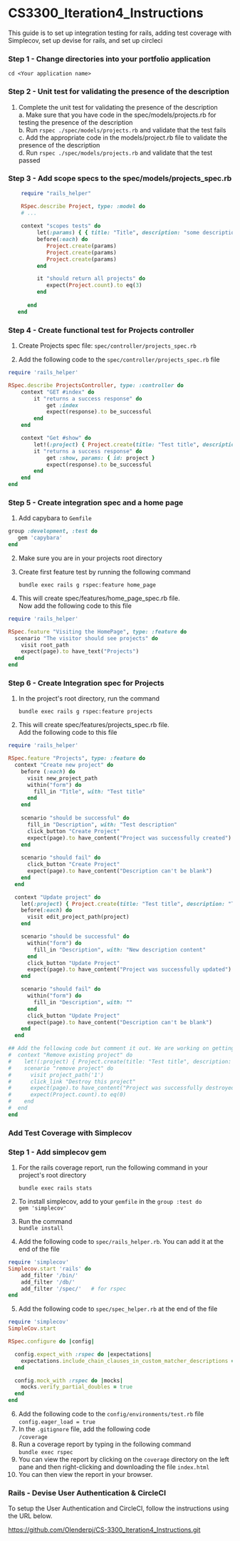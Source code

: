 # CS3300_Iteration4_Instructions
This guide is to set up integration testing for rails, adding test coverage with Simplecov, set up devise for rails, and set up circleci

### Step 1 - Change directories into your portfolio application <br>
`cd <Your application name>`

### Step 2 - Unit test for validating the presence of the description

1. Complete the unit test for validating the presence of the description <br>
   a. Make sure that you have code in the spec/models/projects.rb for testing the presence of the description <br>
   b. Run `rspec ./spec/models/projects.rb` and validate that the test fails <br>
   c. Add the appropriate code in the models/project.rb file to validate the presence of the description <br>
   d. Run `rspec ./spec/models/projects.rb` and validate that the test passed <br>

### Step 3 - Add scope specs to the spec/models/projects_spec.rb

```ruby
    require "rails_helper"

    RSpec.describe Project, type: :model do
    # ...
   
    context "scopes tests" do
         let(:params) { { title: "Title", description: "some description" } }
         before(:each) do
            Project.create(params)
            Project.create(params)
            Project.create(params)
         end

         it "should return all projects" do
            expect(Project.count).to eq(3)
         end
         
      end
   end
   ```
### Step 4 - Create functional test for Projects controller
1. Create Projects spec file: `spec/controller/projects_spec.rb` 

2. Add the following code to the `spec/controller/projects_spec.rb` file
```ruby
require 'rails_helper'

RSpec.describe ProjectsController, type: :controller do
    context "GET #index" do
        it "returns a success response" do
            get :index
            expect(response).to be_successful
        end
    end

    context "Get #show" do
        let!(:project) { Project.create(title: "Test title", description: "Test Description") }
        it "returns a success response" do
            get :show, params: { id: project }
            expect(response).to be_successful
        end
    end
end
   ```
### Step 5 - Create integration spec and a home page
1. Add capybara to `Gemfile` <br>
```ruby 
group :development, :test do
   gem 'capybara'
end
```
2. Make sure you are in your projects root directory
3. Create first feature test by running the following command <br>

   `bundle exec rails g rspec:feature home_page`


3. This will create spec/features/home_page_spec.rb file. <br>
   Now add the following code to this file
```ruby
require 'rails_helper'

RSpec.feature "Visiting the HomePage", type: :feature do
  scenario "The visitor should see projects" do
    visit root_path
    expect(page).to have_text("Projects")
  end
end
```
### Step 6 - Create Integration spec for Projects
1. In the project's root directory, run the command<br>

    `bundle exec rails g rspec:feature projects`


2. This will create spec/features/projects_spec.rb file. <br>
   Add the following code to this file
```ruby
require 'rails_helper'

RSpec.feature "Projects", type: :feature do
  context "Create new project" do
    before (:each) do
      visit new_project_path
      within("form") do
        fill_in "Title", with: "Test title"
      end
    end
  
    scenario "should be successful" do
      fill_in "Description", with: "Test description"
      click_button "Create Project"
      expect(page).to have_content("Project was successfully created")
    end
  
    scenario "should fail" do
      click_button "Create Project"
      expect(page).to have_content("Description can't be blank")
    end
  end

  context "Update project" do
    let(:project) { Project.create(title: "Test title", description: "Test content") }
    before(:each) do
      visit edit_project_path(project)
    end

    scenario "should be successful" do
      within("form") do
        fill_in "Description", with: "New description content"
      end
      click_button "Update Project"
      expect(page).to have_content("Project was successfully updated")
    end

    scenario "should fail" do
      within("form") do
        fill_in "Description", with: ""
      end
      click_button "Update Project"
      expect(page).to have_content("Description can't be blank")
    end
  end

## Add the following code but comment it out. We are working on getting this to work
#  context "Remove existing project" do
#    let!(:project) { Project.create(title: "Test title", description: "Test content") }
#    scenario "remove project" do
#      visit project_path('1')
#      click_link "Destroy this project"
#      expect(page).to have_content("Project was successfully destroyed")
#      expect(Project.count).to eq(0)
#    end
#  end
end
```
### Add Test Coverage with Simplecov
### Step 1 - Add simplecov gem
1. For the rails coverage report, run the following command in your project's root directory

    `bundle exec rails stats`

2. To install simplecov, add to your `gemfile` in the `group :test do` <br>
`gem 'simplecov'`
3. Run the command <br>
`bundle install`
4. Add the following code to `spec/rails_helper.rb`. You can add it at the end of the file<br>
```ruby
require 'simplecov'
Simplecov.start 'rails' do
    add_filter '/bin/'
    add_filter '/db/'
    add_filter '/spec/'   # for rspec
end
```
5. Add the following code to `spec/spec_helper.rb` at the end of the file<br>
```ruby
require 'simplecov'
SimpleCov.start

RSpec.configure do |config|

  config.expect_with :rspec do |expectations|
    expectations.include_chain_clauses_in_custom_matcher_descriptions = true
  end

  config.mock_with :rspec do |mocks|
    mocks.verify_partial_doubles = true
  end
end
```
6. Add the following code to the `config/environments/test.rb` file <br>
`config.eager_load = true`
7. In the `.gitignore` file, add the following code <br>
`/coverage`
8. Run a coverage report by typing in the following command <br>
`bundle exec rspec`
9. You can view the report by clicking on the `coverage` directory on the left pane and then right-clicking and downloading the file `index.html` <br>
10. You can then view the report in your browser.

### Rails - Devise User Authentication & CircleCI 
To setup the User Authentication and CircleCI, follow the instructions
using the URL below.

https://github.com/Olenderpj/CS-3300_Iteration4_Instructions.git